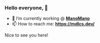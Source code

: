 ### Hello everyone, 👋

- 🔭 I’m currently working @ [**ManoMano**](https://www.manomano.es/)
- 📫 How to reach me: **https://mdlcs.dev/**

Nice to see you here!
